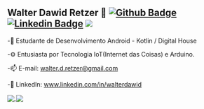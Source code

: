 ## Walter Dawid Retzer 👋 [![Github Badge](https://img.shields.io/badge/GitHub-100000?style=for-the-badge&logo=github&logoColor=white&link=https://github.com/walter-retzer)](https://github.com/walter-retzer) [![Linkedin Badge](https://img.shields.io/badge/LinkedIn-0077B5?style=for-the-badge&logo=linkedin&logoColor=white&link=https://www.linkedin.com/in/walterdawid/)](https://www.linkedin.com/in/walterdawid/) <a href = "mailto:walter.d.retzer@gmail.com"><img src="https://img.shields.io/badge/Gmail-D14836?style=for-the-badge&logo=gmail&logoColor=white" target="_blank"></a>


-💬 Estudante de Desenvolvimento Android - Kotlin / Digital House


-⚙ Entusiasta por Tecnologia IoT(Internet das Coisas) e Arduino.


-📫 E-mail: walter.d.retzer@gmail.com


 -🚀 LinkedIn: www.linkedin.com/in/walterdawid
 
  
 <a href="https://github.com/walter-retzer/github-readme-stats">
  <img align="center" src="https://github-readme-stats.vercel.app/api/pin/?username=walter-retzer&repo=github-readme-stats" />
</a>
<a href="https://github.com/walter-retzer/convoychat">
  <img align="center" src="https://github-readme-stats.vercel.app/api/pin/?username=walter-retzer&repo=convoychat" />
</a>
